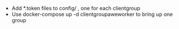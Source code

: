 * Add *.token files to config/ , one for each clientgroup
* Use docker-compose up -d clientgroupaweworker to bring up one group
